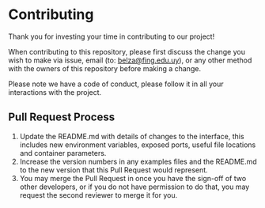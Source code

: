 # Contributing

Thank you for investing your time in contributing to our project! 

When contributing to this repository, please first discuss the change you wish to make via issue,
email (to: belza@fing.edu.uy), or any other method with the owners of this repository before making a change. 

Please note we have a code of conduct, please follow it in all your interactions with the project.

## Pull Request Process

1. Update the README.md with details of changes to the interface, this includes new environment 
   variables, exposed ports, useful file locations and container parameters.
2. Increase the version numbers in any examples files and the README.md to the new version that this
   Pull Request would represent. 
3. You may merge the Pull Request in once you have the sign-off of two other developers, or if you 
   do not have permission to do that, you may request the second reviewer to merge it for you.

